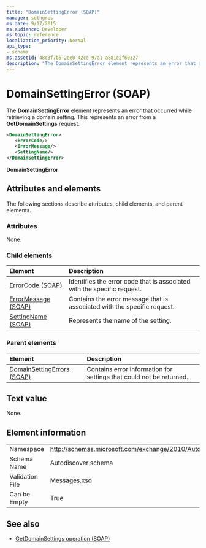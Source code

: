 ```yaml
---
title: "DomainSettingError (SOAP)"
manager: sethgros
ms.date: 9/17/2015
ms.audience: Developer
ms.topic: reference
localization_priority: Normal
api_type:
- schema
ms.assetid: 48c3f7b5-2ee0-42ce-97a1-a881e2f60327
description: "The DomainSettingError element represents an error that occurred while retrieving a domain setting. This represents an error from a GetDomainSettings request."
---
```


# DomainSettingError (SOAP)

The **DomainSettingError** element represents an error that occurred while retrieving a domain setting. This represents an error from a **GetDomainSettings** request. 
  
```XML
<DomainSettingError>
   <ErrorCode/>
   <ErrorMessage/>
   <SettingName/>
</DomainSettingError>
```

 **DomainSettingError**
## Attributes and elements

The following sections describe attributes, child elements, and parent elements.
  
### Attributes

None.
  
### Child elements

|**Element**|**Description**|
|:-----|:-----|
|[ErrorCode (SOAP)](errorcode-soap.md) <br/> |Identifies the error code that is associated with the specific request.  <br/> |
|[ErrorMessage (SOAP)](errormessage-soap.md) <br/> |Contains the error message that is associated with the specific request.  <br/> |
|[SettingName (SOAP)](settingname-soap.md) <br/> |Represents the name of the setting.  <br/> |
   
### Parent elements

|**Element**|**Description**|
|:-----|:-----|
|[DomainSettingErrors (SOAP)](domainsettingerrors-soap.md) <br/> |Contains error information for settings that could not be returned.  <br/> |
   
## Text value

None.
  
## Element information

|||
|:-----|:-----|
|Namespace  <br/> |http://schemas.microsoft.com/exchange/2010/Autodiscover  <br/> |
|Schema Name  <br/> |Autodiscover schema  <br/> |
|Validation File  <br/> |Messages.xsd  <br/> |
|Can be Empty  <br/> |True  <br/> |
   
## See also

- [GetDomainSettings operation (SOAP)](getdomainsettings-operation-soap.md)

